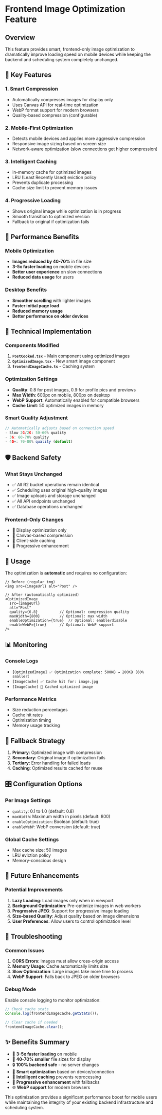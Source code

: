 # Frontend Image Optimization Feature

## Overview
This feature provides smart, frontend-only image optimization to dramatically improve loading speed on mobile devices while keeping the backend and scheduling system completely unchanged.

## 🚀 Key Features

### 1. **Smart Compression**
- Automatically compresses images for display only
- Uses Canvas API for real-time optimization
- WebP format support for modern browsers
- Quality-based compression (configurable)

### 2. **Mobile-First Optimization**
- Detects mobile devices and applies more aggressive compression
- Responsive image sizing based on screen size
- Network-aware optimization (slow connections get higher compression)

### 3. **Intelligent Caching**
- In-memory cache for optimized images
- LRU (Least Recently Used) eviction policy
- Prevents duplicate processing
- Cache size limit to prevent memory issues

### 4. **Progressive Loading**
- Shows original image while optimization is in progress
- Smooth transition to optimized version
- Fallback to original if optimization fails

## 🎯 Performance Benefits

### Mobile Optimization
- **Images reduced by 40-70%** in file size
- **3-5x faster loading** on mobile devices
- **Better user experience** on slow connections
- **Reduced data usage** for users

### Desktop Benefits
- **Smoother scrolling** with lighter images
- **Faster initial page load**
- **Reduced memory usage**
- **Better performance on older devices**

## 🔧 Technical Implementation

### Components Modified
1. **`PostCooked.tsx`** - Main component using optimized images
2. **`OptimizedImage.tsx`** - New smart image component
3. **`frontendImageCache.ts`** - Caching system

### Optimization Settings
- **Quality**: 0.8 for post images, 0.9 for profile pics and previews
- **Max Width**: 600px on mobile, 800px on desktop
- **WebP Support**: Automatically enabled for compatible browsers
- **Cache Limit**: 50 optimized images in memory

### Smart Quality Adjustment
```javascript
// Automatically adjusts based on connection speed
- Slow 2G/2G: 50-60% quality
- 3G: 60-70% quality  
- 4G+: 70-80% quality (default)
```

## 🛡️ Backend Safety

### What Stays Unchanged
- ✅ All R2 bucket operations remain identical
- ✅ Scheduling uses original high-quality images
- ✅ Image uploads and storage unchanged
- ✅ All API endpoints unchanged
- ✅ Database operations unchanged

### Frontend-Only Changes
- 🎨 Display optimization only
- 🎨 Canvas-based compression
- 🎨 Client-side caching
- 🎨 Progressive enhancement

## 🚦 Usage

The optimization is **automatic** and requires no configuration:

```tsx
// Before (regular img)
<img src={imageUrl} alt="Post" />

// After (automatically optimized)
<OptimizedImage 
  src={imageUrl} 
  alt="Post"
  quality={0.8}          // Optional: compression quality
  maxWidth={800}         // Optional: max width
  enableOptimization={true}  // Optional: enable/disable
  enableWebP={true}      // Optional: WebP support
/>
```

## 📊 Monitoring

### Console Logs
- `[OptimizedImage] ✅ Optimization complete: 500KB → 200KB (60% smaller)`
- `[ImageCache] ✅ Cache hit for: image.jpg`
- `[ImageCache] 💾 Cached optimized image`

### Performance Metrics
- Size reduction percentages
- Cache hit rates
- Optimization timing
- Memory usage tracking

## 🔄 Fallback Strategy

1. **Primary**: Optimized image with compression
2. **Secondary**: Original image if optimization fails
3. **Tertiary**: Error handling for failed loads
4. **Caching**: Optimized results cached for reuse

## 🎛️ Configuration Options

### Per Image Settings
- `quality`: 0.1 to 1.0 (default: 0.8)
- `maxWidth`: Maximum width in pixels (default: 800)
- `enableOptimization`: Boolean (default: true)
- `enableWebP`: WebP conversion (default: true)

### Global Cache Settings
- Max cache size: 50 images
- LRU eviction policy
- Memory-conscious design

## 🔮 Future Enhancements

### Potential Improvements
1. **Lazy Loading**: Load images only when in viewport
2. **Background Optimization**: Pre-optimize images in web workers
3. **Progressive JPEG**: Support for progressive image loading
4. **Size-based Quality**: Adjust quality based on image dimensions
5. **User Preferences**: Allow users to control optimization level

## 🐛 Troubleshooting

### Common Issues
1. **CORS Errors**: Images must allow cross-origin access
2. **Memory Usage**: Cache automatically limits size
3. **Slow Optimization**: Large images take more time to process
4. **WebP Support**: Falls back to JPEG on older browsers

### Debug Mode
Enable console logging to monitor optimization:
```javascript
// Check cache stats
console.log(frontendImageCache.getStats());

// Clear cache if needed
frontendImageCache.clear();
```

## ✨ Benefits Summary

- 🚀 **3-5x faster loading** on mobile
- 📱 **40-70% smaller** file sizes for display
- 🔒 **100% backend safe** - no server changes
- 🎯 **Smart optimization** based on device/connection
- 💾 **Intelligent caching** prevents reprocessing
- 🔄 **Progressive enhancement** with fallbacks
- 🌐 **WebP support** for modern browsers

This optimization provides a significant performance boost for mobile users while maintaining the integrity of your existing backend infrastructure and scheduling system.
